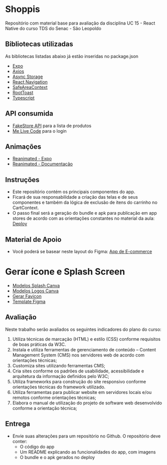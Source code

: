 # Shoppis

Repositório com material base para avaliação da disciplina UC 15 - React Native do curso TDS do Senac - São Leopoldo

## Bibliotecas utilizadas

As bibliotecas listadas abaixo já estão inseridas no package.json

- [Expo](https://expo.dev/)
- [Axios](https://axios-http.com/ptbr/docs/intro)
- [Async Storage](https://react-native-async-storage.github.io/async-storage/docs/install/)
- [React Navigation](https://reactnavigation.org/)
- [SafeAreaContext](https://www.npmjs.com/package/react-native-safe-area-context)
- [RootToast](https://github.com/magicismight/react-native-root-toast)
- [Typescript](https://www.typescriptlang.org/)

## API consumida

- [FakeStore API](https://fakestoreapi.com/docs) para a lista de produtos
- [Me Live Code](https://www.melivecode.com) para o login

## Animações

- [Reanimated - Expo](https://docs.expo.dev/versions/latest/sdk/reanimated/)
- [Reanimated - Documentação](https://docs.swmansion.com/react-native-reanimated/docs/layout-animations/entering-exiting-animations)

## Instruções

- Este repositório contém os principais componentes do app.
- Ficará de sua responsabilidade a criação das telas e de seus componentes e também da lógica de exclusão de itens do carrinho no CartContext.
- O passo final será a geração do bundle e apk para publicação em app stores de acordo com as orientações constantes no material da aula: [Deploy](https://drive.google.com/file/d/1LGnrX3LrZVDVczx5jcOftjU6b8WqpYq2/view?usp=drive_link)

## Material de Apoio

- Você poderá se basear neste layout do Figma: [App de E-commerce](https://www.figma.com/design/JC26On7yCYQnheg06ccN63/Ecomerce?node-id=1-61&m=dev&t=MjZKtJWY12Nv0fXG-1)

# Gerar ícone e Splash Screen

- [Modelos Splash Canva](https://www.canva.com/search?q=Home%20screen)
- [Modelos Logos Canva](https://www.canva.com/search?q=icone)
- [Gerar Favicon](https://www.favicon-generator.org/)
- [Template Figma](https://www.figma.com/community/file/1155362909441341285/expo-app-icon-splash)

## Avaliação

Neste trabalho serão avaliados os seguintes indicadores do plano do curso:

1. Utiliza técnicas de marcação (HTML) e estilo (CSS) conforme requisitos de boas práticas da W3C.
2. Instala e utiliza ferramentas de gerenciamento de conteúdo – Content Management System (CMS) nos servidores web de acordo com orientações técnicas;
3. Customiza sites utilizando ferramentas CMS;
4. Cria sites conforme os padrões de usabilidade, acessibilidade e arquitetura da informação definidos pelo W3C;
5. Utiliza frameworks para construção do site responsivo conforme orientações técnicas do framework utilizado.
6. Utiliza ferramentas para publicar website em servidores locais e/ou remotos conforme orientações técnicas;
7. Elabora o manual de utilização do projeto de software web desenvolvido conforme a orientação técnica;

## Entrega

- Envie suas alterações para um repositório no Github. O repositório deve conter:
  - O código do app
  - Um README explicando as funcionalidades do app, com imagens
  - O bundle e o apk gerados no deploy
